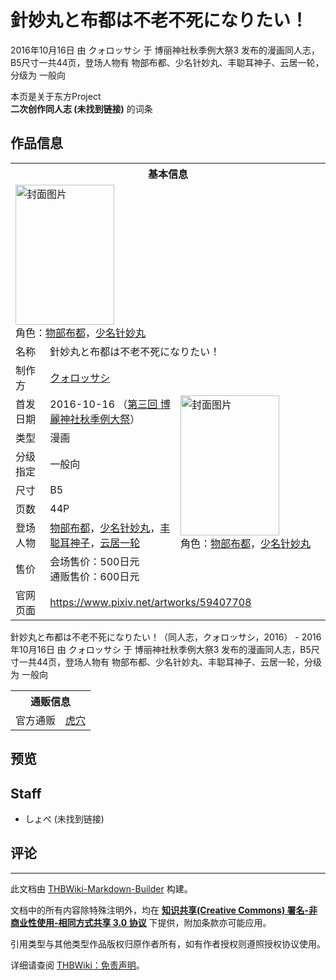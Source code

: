 # 針妙丸と布都は不老不死になりたい！

<!-- source html: G:\repos\THBWiki-Markdown-Builder\THBWikiMarkdown\Temp\main\e\e2\ns0%3A%E9%87%9D%E5%A6%99%E4%B8%B8%E3%81%A8%E5%B8%83%E9%83%BD%E3%81%AF%E4%B8%8D%E8%80%81%E4%B8%8D%E6%AD%BB%E3%81%AB%E3%81%AA%E3%82%8A%E3%81%9F%E3%81%84%EF%BC%81.html -->

2016年10月16日 由 クォロッサシ 于 博丽神社秋季例大祭3 发布的漫画同人志，B5尺寸一共44页，登场人物有 物部布都、少名针妙丸、丰聪耳神子、云居一轮，分级为 一般向

本页是关于东方Project  
 **二次创作同人志 (未找到链接)** 的词条

## 作品信息

<table><tbody><tr><th colspan="3">基本信息</th></tr><tr><td class="cover-artwork-mobile" colspan="2"><a href="./文件-針妙丸と布都は不老不死になりたい！封面.jpg.md" class="image" title="封面图片"><img alt="封面图片" src="https://upload.thwiki.cc/thumb/2/2f/%E9%87%9D%E5%A6%99%E4%B8%B8%E3%81%A8%E5%B8%83%E9%83%BD%E3%81%AF%E4%B8%8D%E8%80%81%E4%B8%8D%E6%AD%BB%E3%81%AB%E3%81%AA%E3%82%8A%E3%81%9F%E3%81%84%EF%BC%81%E5%B0%81%E9%9D%A2.jpg/158px-%E9%87%9D%E5%A6%99%E4%B8%B8%E3%81%A8%E5%B8%83%E9%83%BD%E3%81%AF%E4%B8%8D%E8%80%81%E4%B8%8D%E6%AD%BB%E3%81%AB%E3%81%AA%E3%82%8A%E3%81%9F%E3%81%84%EF%BC%81%E5%B0%81%E9%9D%A2.jpg" decoding="async" loading="lazy" width="158" height="224" srcset="https://upload.thwiki.cc/thumb/2/2f/%E9%87%9D%E5%A6%99%E4%B8%B8%E3%81%A8%E5%B8%83%E9%83%BD%E3%81%AF%E4%B8%8D%E8%80%81%E4%B8%8D%E6%AD%BB%E3%81%AB%E3%81%AA%E3%82%8A%E3%81%9F%E3%81%84%EF%BC%81%E5%B0%81%E9%9D%A2.jpg/237px-%E9%87%9D%E5%A6%99%E4%B8%B8%E3%81%A8%E5%B8%83%E9%83%BD%E3%81%AF%E4%B8%8D%E8%80%81%E4%B8%8D%E6%AD%BB%E3%81%AB%E3%81%AA%E3%82%8A%E3%81%9F%E3%81%84%EF%BC%81%E5%B0%81%E9%9D%A2.jpg 1.5x, https://upload.thwiki.cc/thumb/2/2f/%E9%87%9D%E5%A6%99%E4%B8%B8%E3%81%A8%E5%B8%83%E9%83%BD%E3%81%AF%E4%B8%8D%E8%80%81%E4%B8%8D%E6%AD%BB%E3%81%AB%E3%81%AA%E3%82%8A%E3%81%9F%E3%81%84%EF%BC%81%E5%B0%81%E9%9D%A2.jpg/316px-%E9%87%9D%E5%A6%99%E4%B8%B8%E3%81%A8%E5%B8%83%E9%83%BD%E3%81%AF%E4%B8%8D%E8%80%81%E4%B8%8D%E6%AD%BB%E3%81%AB%E3%81%AA%E3%82%8A%E3%81%9F%E3%81%84%EF%BC%81%E5%B0%81%E9%9D%A2.jpg 2x" data-file-width="600" data-file-height="850"></a><div class="cover-char">角色：<a href="./物部布都.md" title="物部布都">物部布都</a>，<a href="./少名针妙丸.md" title="少名针妙丸">少名针妙丸</a></div></td>
</tr><tr><td class="label">名称</td><td colspan="2"> 針妙丸と布都は不老不死になりたい！ </td></tr><tr><td class="label">制作方</td><td><a href="./クォロッサシ.md" title="クォロッサシ">クォロッサシ</a></td><td class="cover-artwork" rowspan="8" style="min-width:224px;"><a href="./文件-針妙丸と布都は不老不死になりたい！封面.jpg.md" class="image" title="封面图片"><img alt="封面图片" src="https://upload.thwiki.cc/thumb/2/2f/%E9%87%9D%E5%A6%99%E4%B8%B8%E3%81%A8%E5%B8%83%E9%83%BD%E3%81%AF%E4%B8%8D%E8%80%81%E4%B8%8D%E6%AD%BB%E3%81%AB%E3%81%AA%E3%82%8A%E3%81%9F%E3%81%84%EF%BC%81%E5%B0%81%E9%9D%A2.jpg/158px-%E9%87%9D%E5%A6%99%E4%B8%B8%E3%81%A8%E5%B8%83%E9%83%BD%E3%81%AF%E4%B8%8D%E8%80%81%E4%B8%8D%E6%AD%BB%E3%81%AB%E3%81%AA%E3%82%8A%E3%81%9F%E3%81%84%EF%BC%81%E5%B0%81%E9%9D%A2.jpg" decoding="async" loading="lazy" width="158" height="224" srcset="https://upload.thwiki.cc/thumb/2/2f/%E9%87%9D%E5%A6%99%E4%B8%B8%E3%81%A8%E5%B8%83%E9%83%BD%E3%81%AF%E4%B8%8D%E8%80%81%E4%B8%8D%E6%AD%BB%E3%81%AB%E3%81%AA%E3%82%8A%E3%81%9F%E3%81%84%EF%BC%81%E5%B0%81%E9%9D%A2.jpg/237px-%E9%87%9D%E5%A6%99%E4%B8%B8%E3%81%A8%E5%B8%83%E9%83%BD%E3%81%AF%E4%B8%8D%E8%80%81%E4%B8%8D%E6%AD%BB%E3%81%AB%E3%81%AA%E3%82%8A%E3%81%9F%E3%81%84%EF%BC%81%E5%B0%81%E9%9D%A2.jpg 1.5x, https://upload.thwiki.cc/thumb/2/2f/%E9%87%9D%E5%A6%99%E4%B8%B8%E3%81%A8%E5%B8%83%E9%83%BD%E3%81%AF%E4%B8%8D%E8%80%81%E4%B8%8D%E6%AD%BB%E3%81%AB%E3%81%AA%E3%82%8A%E3%81%9F%E3%81%84%EF%BC%81%E5%B0%81%E9%9D%A2.jpg/316px-%E9%87%9D%E5%A6%99%E4%B8%B8%E3%81%A8%E5%B8%83%E9%83%BD%E3%81%AF%E4%B8%8D%E8%80%81%E4%B8%8D%E6%AD%BB%E3%81%AB%E3%81%AA%E3%82%8A%E3%81%9F%E3%81%84%EF%BC%81%E5%B0%81%E9%9D%A2.jpg 2x" data-file-width="600" data-file-height="850"></a><div class="cover-char">角色：<a href="./物部布都.md" title="物部布都">物部布都</a>，<a href="./少名针妙丸.md" title="少名针妙丸">少名针妙丸</a></div></td>
</tr><tr><td class="label">首发日期</td><td>2016-10-16&#160;（<a href="/展会作品列表?e=%E5%8D%9A%E4%B8%BD%E7%A5%9E%E7%A4%BE%E7%A7%8B%E5%AD%A3%E4%BE%8B%E5%A4%A7%E7%A5%AD%233">第三回 博麗神社秋季例大祭</a>）</td></tr><tr><td class="label">类型</td><td>漫画</td></tr><tr><td class="label">分级指定</td><td>一般向</td></tr><tr><td class="label">尺寸</td><td>B5</td></tr><tr><td class="label">页数</td><td>44P</td></tr><tr><td class="label">登场人物</td><td><a href="./物部布都.md" title="物部布都">物部布都</a>，<a href="./少名针妙丸.md" title="少名针妙丸">少名针妙丸</a>，<a href="./丰聪耳神子.md" title="丰聪耳神子">丰聪耳神子</a>，<a href="./云居一轮.md" title="云居一轮">云居一轮</a></td></tr><tr><td class="label">售价</td><td>会场售价：500日元<br>通贩售价：600日元</td></tr>
<tr><td class="label">官网页面</td><td colspan="2"><a rel="nofollow" class="external free" href="https://www.pixiv.net/artworks/59407708">https://www.pixiv.net/artworks/59407708</a></td></tr></tbody></table>

針妙丸と布都は不老不死になりたい！（同人志，クォロッサシ，2016） - 2016年10月16日 由 クォロッサシ 于 博丽神社秋季例大祭3 发布的漫画同人志，B5尺寸一共44页，登场人物有 物部布都、少名针妙丸、丰聪耳神子、云居一轮，分级为 一般向

<table><tbody><tr><th colspan="3">通贩信息</th></tr><tr><td class="label">官方通贩</td><td colspan="2"><a rel="nofollow" class="external text" href="https://ec.toranoana.jp/tora_r/ec/item/040030466439">虎穴</a></td></tr></tbody></table>



## 预览

## Staff
- しょぺ (未找到链接)


## 评论




---

此文档由 [THBWiki-Markdown-Builder](https://github.com/Delsin-Yu/THBWiki-Markdown-Builder) 构建。

文档中的所有内容除特殊注明外，均在 [**知识共享(Creative Commons) 署名-非商业性使用-相同方式共享 3.0 协议**](https://creativecommons.org/licenses/by-sa/3.0/deed.zh-hans) 下提供，附加条款亦可能应用。

引用类型与其他类型作品版权归原作者所有，如有作者授权则遵照授权协议使用。

详细请查阅 [THBWiki：免责声明](https://thbwiki.cc/THBWiki:%E5%85%8D%E8%B4%A3%E5%A3%B0%E6%98%8E)。

